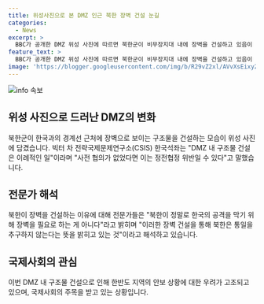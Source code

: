 ```yaml
---
title: 위성사진으로 본 DMZ 인근 북한 장벽 건설 눈길
categories:
  - News
excerpt: >
  BBC가 공개한 DMZ 위성 사진에 따르면 북한군이 비무장지대 내에 장벽을 건설하고 있음이 확인되었다. 이는 한국과의 정전 협정을 위반한 것으로 보여 사전 협의 없이 건설된 것으로 추정된다. 전문가들은 이러한 행위가 한국의 공격을 막기 위한 것이 아니라 북한의 통일 추구 의지가 아니라는 메시지를 담고 있다고 분석한다. 또한, 이러한 DMZ 내 구조물 건설은 이례적인 일이며, 국제 연구 책임자들은 북한의 이러한 행위가 경계를 더욱 강화하고 통일을 추구하지 않는 의미를 지닌다고 지적하고 있다.
feature_text: >
  BBC가 공개한 DMZ 위성 사진에 따르면 북한군이 비무장지대 내에 장벽을 건설하고 있음이 확인되었다. 이는 한국과의 정전 협정을 위반한 것으로 보여 사전 협의 없이 건설된 것으로 추정된다. 전문가들은 이러한 행위가 한국의 공격을 막기 위한 것이 아니라 북한의 통일 추구 의지가 아니라는 메시지를 담고 있다고 분석한다. 또한, 이러한 DMZ 내 구조물 건설은 이례적인 일이며, 국제 연구 책임자들은 북한의 이러한 행위가 경계를 더욱 강화하고 통일을 추구하지 않는 의미를 지닌다고 지적하고 있다.
image: 'https://blogger.googleusercontent.com/img/b/R29vZ2xl/AVvXsEixyZcFfHzMRdzZMjFBmAUKJYCLCGyLL1o632UiGVXcaFdKo_bkvkuCioo0uUKlGfBVcT3P84aROyZIXSBEx3Aw5nCQ3pTgDom1WDC4m8eifvWiAmWEEVb4x6G_l8C0QH225ldMjyaFvpxGEBGNO37VmDTDMHGhJPq73UglMfDca1-0aw/s1600/blogspot.png'
---
```


<p><img src="https://blogger.googleusercontent.com/img/b/R29vZ2xl/AVvXsEixyZcFfHzMRdzZMjFBmAUKJYCLCGyLL1o632UiGVXcaFdKo_bkvkuCioo0uUKlGfBVcT3P84aROyZIXSBEx3Aw5nCQ3pTgDom1WDC4m8eifvWiAmWEEVb4x6G_l8C0QH225ldMjyaFvpxGEBGNO37VmDTDMHGhJPq73UglMfDca1-0aw/s1600/blogspot.png" alt="info 속보" /></p>

<h2 data-ke-size="size26">위성 사진으로 드러난 DMZ의 변화</h2>

<p>북한군이 한국과의 경계선 근처에 장벽으로 보이는 구조물을 건설하는 모습이 위성 사진에 담겼습니다. 빅터 차 전략국제문제연구소(CSIS) 한국석좌는 "DMZ 내 구조물 건설은 이례적인 일"이라며 "사전 협의가 없었다면 이는 정전협정 위반일 수 있다"고 말했습니다.</p>

<h2 data-ke-size="size26">전문가 해석</h2>

<p>북한이 장벽을 건설하는 이유에 대해 전문가들은 "북한이 정말로 한국의 공격을 막기 위해 장벽을 필요로 하는 게 아니다"라고 밝히며 "이러한 장벽 건설을 통해 북한은 통일을 추구하지 않는다는 뜻을 밝히고 있는 것"이라고 해석하고 있습니다.</p>

<h2 data-ke-size="size26">국제사회의 관심</h2>

<p>이번 DMZ 내 구조물 건설으로 인해 한반도 지역의 안보 상황에 대한 우려가 고조되고 있으며, 국제사회의 주목을 받고 있는 상황입니다.</p>

